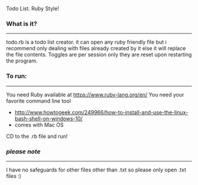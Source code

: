 Todo List. Ruby Style!

### What is it?
---------------
todo.rb is a todo list creator. it can open any ruby friendly file but i recommend only dealing with files already created by it else it will replace the file contents. Toggles are per session only they are reset upon restarting the program.

### To run:
-----------
You need Ruby available at https://www.ruby-lang.org/en/
You need your favorite command line tool 
  * http://www.howtogeek.com/249966/how-to-install-and-use-the-linux-bash-shell-on-windows-10/
  * comes with Mac OS

CD to the .rb file and run!


### _please note_
------------
I have no safeguards for other files other than .txt so please only open .txt files :) 

